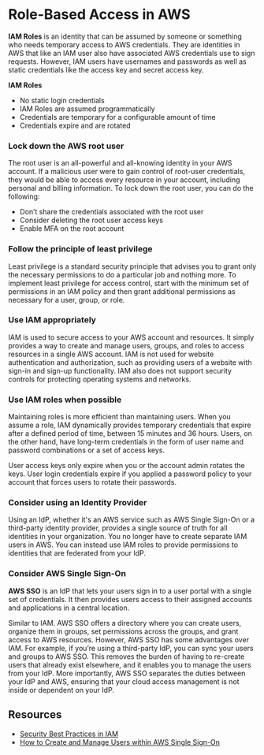 # Role-Based Access in AWS

**IAM Roles** is an identity that can be assumed by someone or something who needs temporary access to AWS credentials. They are identities in AWS that like an IAM user also have associated AWS credentials use to sign requests. However, IAM users have usernames and passwords as well as static credentials like the access key and secret access key.

**IAM Roles**
* No static login credentials
* IAM Roles are assumed programmatically
* Credentials are temporary for a configurable amount of time
* Credentials expire and are rotated

### Lock down the AWS root user
The root user is an all-powerful and all-knowing identity in your AWS account. If a malicious user were to gain control of root-user credentials, they would be able to access every resource in your account, including personal and billing information. To lock down the root user, you can do the following:
* Don’t share the credentials associated with the root user
* Consider deleting the root user access keys
* Enable MFA on the root account

### Follow the principle of least privilege
Least privilege is a standard security principle that advises you to grant only the necessary permissions to do a particular job and nothing more. To implement least privilege for access control, start with the minimum set of permissions in an IAM policy and then grant additional permissions as necessary for a user, group, or role.

### Use IAM appropriately
IAM is used to secure access to your AWS account and resources. It simply provides a way to create and manage users, groups, and roles to access resources in a single AWS account. IAM is not used for website authentication and authorization, such as providing users of a website with sign-in and sign-up functionality. IAM also does not support security controls for protecting operating systems and networks.

### Use IAM roles when possible
Maintaining roles is more efficient than maintaining users. When you assume a role, IAM dynamically provides temporary credentials that expire after a defined period of time, between 15 minutes and 36 hours. Users, on the other hand, have long-term credentials in the form of user name and password combinations or a set of access keys.

User access keys only expire when you or the account admin rotates the keys. User login credentials expire if you applied a password policy to your account that forces users to rotate their passwords.

### Consider using an Identity Provider
Using an IdP, whether it's an AWS service such as AWS Single Sign-On or a third-party identity provider, provides a single source of truth for all identities in your organization. You no longer have to create separate IAM users in AWS. You can instead use IAM roles to provide permissions to identities that are federated from your IdP. 

### Consider AWS Single Sign-On
**AWS SSO** is an IdP that lets your users sign in to a user portal with a single set of credentials. It then provides users access to their assigned accounts and applications in a central location.

Similar to IAM. AWS SSO offers a directory where you can create users, organize them in groups, set permissions across the groups, and grant access to AWS resources. However, AWS SSO has some advantages over IAM. For example, if you’re using a third-party IdP, you can sync your users and groups to AWS SSO. This removes the burden of having to re-create users that already exist elsewhere, and it enables you to manage the users from your IdP. More importantly, AWS SSO separates the duties between your IdP and AWS, ensuring that your cloud access management is not inside or dependent on your IdP.

## Resources
* [Security Best Practices in IAM](https://docs.aws.amazon.com/IAM/latest/UserGuide/best-practices.html)
* [How to Create and Manage Users within AWS Single Sign-On](https://aws.amazon.com/blogs/security/how-to-create-and-manage-users-within-aws-sso/)
